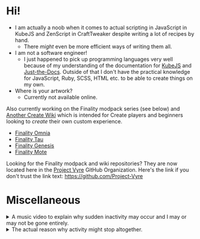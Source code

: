 # Hi!

- I am actually a noob when it comes to actual scripting in JavaScript in KubeJS and ZenScript in CraftTweaker despite writing a lot of recipes by hand. 
  - There *might* even be more efficient ways of writing them all. 
- I am not a software engineer!
  - I just happened to pick up programming languages very well because of my understanding of the documentation for [KubeJS](https://kubejs.com/) and [Just-the-Docs](https://just-the-docs.com/). Outside of that I don't have the practical knowledge for JavaScript, Ruby, SCSS, HTML etc. to be able to create things on my own.
- Where is your artwork?
  - Currently not available online.

Also currently working on the Finality modpack series (see below) and [Another Create Wiki](https://github.com/Project-Vyre/another-create-wiki) which is intended for Create players and beginners looking to *create* their own custom experience.

- [Finality Omnia](https://www.curseforge.com/minecraft/modpacks/finality-omnia)
- [Finality Tau](https://www.curseforge.com/minecraft/modpacks/finality-tau)
- [Finality Genesis](https://www.curseforge.com/minecraft/modpacks/finality-genesis)
- [Finality Mote](https://www.curseforge.com/minecraft/modpacks/finality-genesis)

Looking for the Finality modpack and wiki repositories? They are now located here in the [Project Vyre](https://github.com/Project-Vyre) GitHub Organization.
Here's the link if you don't trust the link text: https://github.com/Project-Vyre

# Miscellaneous

<details>

<summary>A music video to explain why sudden inactivity may occur and I may or may not be gone entirely.</summary>

### [【Honkai: Star Rail MMD】なにやってもうまくいかない【Trailblazer/Stelle】](https://youtu.be/--hc6SzDARA)
 
<a href="https://www.youtube.com/embed/--hc6SzDARA" target="_blank">
 <img src="http://img.youtube.com/vi/--hc6SzDARA/mqdefault.jpg" alt="Watch the video" width="560" height="315" border="10" />
</a>
 
TL;DR - Nothing in life is going right for me right now. [ENG translation](https://www.lyrical-nonsense.com/global/lyrics/meiyo/nani-yattemo-umaku-ikanai/english/)

</details>

<details>

<summary>The actual reason why activity might stop altogether.</summary>
 
I don't really want to talk about my current situation as it might be laughable by some, but I am a bit of a [failure](https://www.youtube.com/watch?v=YoZEaX8a_YU) as an adult despite being what was considered the "gifted and talented" student [through](https://youtu.be/90Fpjwctqlw) elementary, middle school and high school. I even taught how to use Blender 2.8 during my last year in high school in my Digital Arts class.
 
You could say I am bit dysfunctional and running on [fumes](https://youtu.be/6eh39VWPIj4), in other words.
 
All of my work will be transferred to a new owner or become public domain once I am [deceased](https://youtu.be/O7uy4ws5-RU) if I am unable to write a will. There's a lot of things out of my control at the moment.
 
</details>
